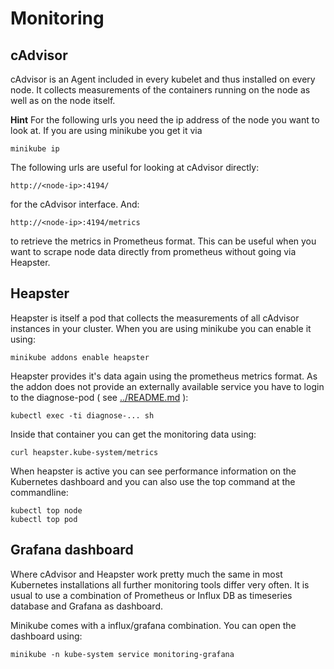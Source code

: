 # Monitoring

## cAdvisor

cAdvisor is an Agent included in every kubelet and thus installed on every node. It collects measurements of the containers running on the node as well as on the node itself. 

**Hint**
For the following urls you need the ip address of the node you want to look at. If you are using minikube you get it via

```
minikube ip
```

The following urls are useful for looking at cAdvisor directly:

```
http://<node-ip>:4194/
```

for the cAdvisor interface. And:

```
http://<node-ip>:4194/metrics
```

to retrieve the metrics in Prometheus format. This can be useful when you want to scrape node data directly from prometheus without going via Heapster.

## Heapster

Heapster is itself a pod that collects the measurements of all cAdvisor instances in your cluster. When you are using minikube you can enable it using:

```
minikube addons enable heapster
```

Heapster provides it's data again using the prometheus metrics format. As the addon does not provide an externally available service you have to login to the diagnose-pod ( see [../README.md](../README.md) ):

```
kubectl exec -ti diagnose-... sh
```

Inside that container you can get the monitoring data using:

```
curl heapster.kube-system/metrics
```

When heapster is active you can see performance information on the Kubernetes dashboard and you can also use the top command at the commandline:

```
kubectl top node
kubectl top pod
```

## Grafana dashboard

Where cAdvisor and Heapster work pretty much the same in most Kubernetes installations all further monitoring tools differ very often. It is usual to use a combination of Prometheus or Influx DB as timeseries database and Grafana as dashboard. 

Minikube comes with a influx/grafana combination. You can open the dashboard using:

```
minikube -n kube-system service monitoring-grafana
``` 